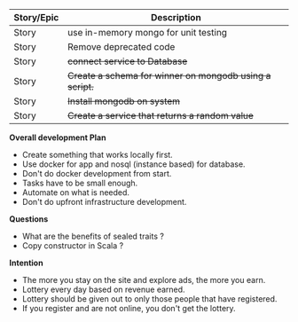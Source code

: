 

| Story/Epic  | Description |
|---|--- |
| Story | use in-memory mongo for unit testing                      |
| Story | Remove deprecated code                                    |
| Story | ~~connect service to Database~~                           |
| Story | ~~Create a schema for winner on mongodb using a script.~~ |
| Story | ~~Install mongodb on system~~                             |
| Story | ~~Create a service that returns a random value~~          |

**Overall development Plan**
* Create something that works locally first. 
* Use docker for app and nosql (instance based) for database.
* Don't do docker development from start. 
* Tasks have to be small enough.
* Automate on what is needed.
* Don't do upfront infrastructure development.

**Questions**
* What are the benefits of sealed traits ?
* Copy constructor in Scala ?

**Intention**
* The more you stay on the site and explore ads, the more you earn.
* Lottery every day based on revenue earned.
* Lottery should be given out to only those people that have registered.
* If you register and are not online, you don't get the lottery.
